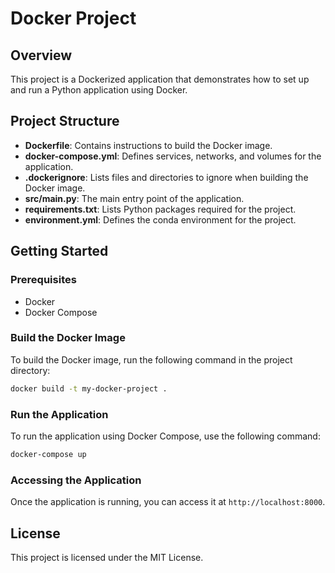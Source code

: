 # Docker Project

## Overview
This project is a Dockerized application that demonstrates how to set up and run a Python application using Docker.

## Project Structure
- **Dockerfile**: Contains instructions to build the Docker image.
- **docker-compose.yml**: Defines services, networks, and volumes for the application.
- **.dockerignore**: Lists files and directories to ignore when building the Docker image.
- **src/main.py**: The main entry point of the application.
- **requirements.txt**: Lists Python packages required for the project.
- **environment.yml**: Defines the conda environment for the project.

## Getting Started

### Prerequisites
- Docker
- Docker Compose

### Build the Docker Image
To build the Docker image, run the following command in the project directory:

```bash
docker build -t my-docker-project .
```

### Run the Application
To run the application using Docker Compose, use the following command:

```bash
docker-compose up
```

### Accessing the Application
Once the application is running, you can access it at `http://localhost:8000`.

## License
This project is licensed under the MIT License.